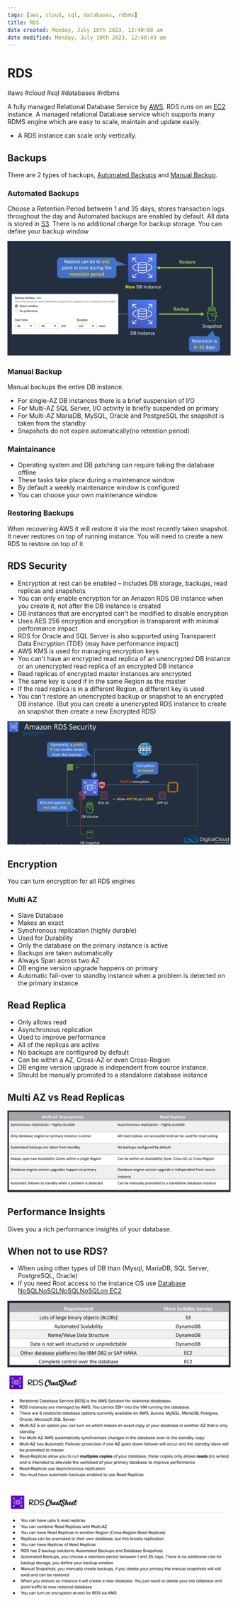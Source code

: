 ```yaml
---
tags: [aws, cloud, sql, databases, rdbms]
title: RDS
date created: Monday, July 10th 2023, 12:40:08 am
date modified: Monday, July 10th 2023, 12:40:43 am
---
```

# RDS
#aws #cloud #sql #databases #rdbms

A fully managed Relational Database Service by [AWS](Cloud%20Computing/AWS/AWS.md). RDS runs on an [EC2](Cloud%20Computing/AWS/Compute/EC2.md) instance.  A managed relational Database service which supports many RDMS engine which are easy to scale, maintain and update easily.

- A RDS instance can scale only vertically.


## Backups
There are 2 types of backups, [Automated Backups](#Automated%20Backups) and [Manual Backup](Cloud%20Computing/AWS/Databases/RDS.md#Manual%20Backup).

### Automated Backups
Choose a Retention Period between 1 and 35 days, stores transaction logs throughout the day and Automated backups are enabled by default. All data is stored in [S3](Cloud%20Computing/AWS/Storage/S3.md). There is no additional charge for backup storage. You can define your backup window

![](Attachments/Pasted%20image%2020230322222905.png)

### Manual Backup
Manual backups the entire DB instance.
- For single-AZ DB instances there is a brief suspension of I/O
- For Multi-AZ SQL Server, I/O activity is briefly suspended on primary
- For Multi-AZ MariaDB, MySQL, Oracle and PostgreSQL the snapshot is taken from the standby
- Snapshots do not expire automatically(no retention period)


### Maintainance

- Operating system and DB patching can require taking the database offline
- These tasks take place during a maintenance window
- By default a weekly maintenance window is configured
- You can choose your own maintenance window


### Restoring Backups

When recovering AWS it will restore it via the most recently taken snapshot.
It never restores on top of running instance.
You will need to create a new RDS to restore on top of it


## RDS Security

- Encryption at rest can be enabled – includes DB storage, backups, read replicas and snapshots
- You can only enable encryption for an Amazon RDS DB instance when you create it, not after the DB instance is created
- DB instances that are encrypted can't be modified to disable encryption
- Uses AES 256 encryption and encryption is transparent with minimal performance impact
- RDS for Oracle and SQL Server is also supported using Transparent Data Encryption (TDE) (may have performance impact)
-  AWS KMS is used for managing encryption keys
- You can't have an encrypted read replica of an unencrypted DB instance or an unencrypted read replica of an encrypted DB instance
- Read replicas of encrypted master instances are encrypted
- The same key is used if in the same Region as the master
- If the read replica is in a different Region, a different key is used
- You can't restore an unencrypted backup or snapshot to an encrypted DB instance. (But you can create a unencrypted RDS instance to create an snapshot then create a new Encrypted RDS)

![](Attachments/Pasted%20image%2020230322223157.png)

## Encryption

You can turn encryption for all RDS engines


### Multi AZ
- Slave Database
- Makes an exact 
- Synchronous replication (highly durable)
- Used for Durability
- Only the database on the primary instance is active
- Backups are taken automatically
- Always Span across two AZ
- DB engine version upgrade happens on primary
- Automatic fail-over to standby instance when a problem is detected on the primary instance

## Read Replica

- Only allows read
- Asynchronous replication
- Used to improve performance
- All of the replicas are active
- No backups are configured by default
- Can be within a AZ, Cross-AZ or even Cross-Region
- DB engine version upgrade is independent from source instance.
- Should be manually promoted to a standalone database instance


## Multi AZ vs Read Replicas
![](Attachments/Pasted%20image%2020230322222616.png)


## Performance Insights
Gives you a rich performance insights of your database.




## When not to use RDS?
- When using other types of DB than (Mysql, MariaDB, SQL Server, PostgreSQL, Oracle)
- If you need Root access to the instance OS use [Database NoSQLNoSQLNoSQLNoSQLon EC2](Database%20NoSQLNoSQLNoSQLNoSQLon%20EC2)

![](Attachments/Pasted%20image%2020230322225104.png)



![Pasted image 20220724010918](Attachments/Pasted%20image%2020220724010918.png)

![Pasted image 20220724011034](Attachments/Pasted%20image%2020220724011034.png)

